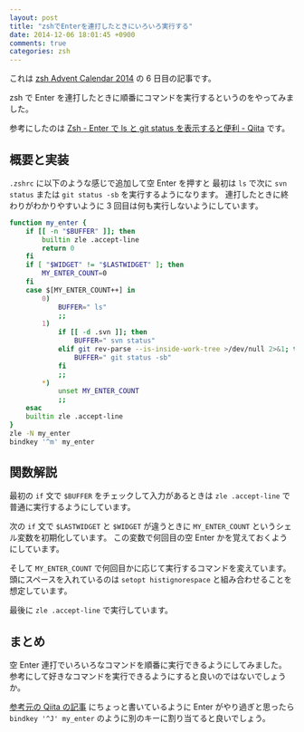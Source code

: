 ```yaml
---
layout: post
title: "zshでEnterを連打したときにいろいろ実行する"
date: 2014-12-06 18:01:45 +0900
comments: true
categories: zsh
---
```

これは
[zsh Advent Calendar 2014](http://qiita.com/advent-calendar/2014/zsh)
の 6 日目の記事です。

zsh で Enter を連打したときに順番にコマンドを実行するというのをやってみました。

参考にしたのは [Zsh - Enter で ls と git status を表示すると便利 - Qiita](http://qiita.com/yuyuchu3333/items/e9af05670c95e2cc5b4d "Zsh - Enter で ls と git status を表示すると便利 - Qiita") です。

<!--more-->

## 概要と実装

`.zshrc` に以下のような感じで追加して空 Enter を押すと
最初は `ls` で次に
`svn status` または `git status -sb` を実行するようになります。
連打したときに終わりがわかりやすいように 3 回目は何も実行しないようにしています。

```sh
function my_enter {
    if [[ -n "$BUFFER" ]]; then
        builtin zle .accept-line
        return 0
    fi
    if [ "$WIDGET" != "$LASTWIDGET" ]; then
        MY_ENTER_COUNT=0
    fi
    case $[MY_ENTER_COUNT++] in
        0)
            BUFFER=" ls"
            ;;
        1)
            if [[ -d .svn ]]; then
                BUFFER=" svn status"
            elif git rev-parse --is-inside-work-tree >/dev/null 2>&1; then
                BUFFER=" git status -sb"
            fi
            ;;
        *)
            unset MY_ENTER_COUNT
            ;;
    esac
    builtin zle .accept-line
}
zle -N my_enter
bindkey '^m' my_enter
```

## 関数解説

最初の `if` 文で `$BUFFER` をチェックして入力があるときは `zle .accept-line` で普通に実行するようにしています。

次の `if` 文で `$LASTWIDGET` と `$WIDGET` が違うときに `MY_ENTER_COUNT` というシェル変数を初期化しています。
この変数で何回目の空 Enter かを覚えておくようにしています。

そして `MY_ENTER_COUNT` で何回目かに応じて実行するコマンドを変えています。
頭にスペースを入れているのは `setopt histignorespace` と組み合わせることを想定しています。

最後に `zle .accept-line` で実行しています。

## まとめ

空 Enter 連打でいろいろなコマンドを順番に実行できるようにしてみました。
参考にして好きなコマンドを実行できるようにすると良いのではないでしょうか。

[参考元の Qiita の記事](http://qiita.com/yuyuchu3333/items/e9af05670c95e2cc5b4d)
にちょっと書いているように Enter がやり過ぎと思ったら
`bindkey '^J' my_enter`
のように別のキーに割り当てると良いでしょう。
